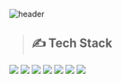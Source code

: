 <!-- Header -->
![header](https://capsule-render.vercel.app/api?type=Waving&color=gradient&height=300&section=header&text=✋Hello&ensp;I'm&ensp;YoungWoong%20&fontSize=60)

> ## ✍️ Tech Stack 

<div>
  <img src="https://img.shields.io/badge/HTML5-F05032?style=for-the-badge&logo=html5&logoColor=white">
  <img src="https://img.shields.io/badge/CSS-007ACC?style=for-the-badge&logo=css3&logoColor=white">
  <img src="https://img.shields.io/badge/Java-CC0000?style=for-the-badge&logo=java&logoColor=white">
  <img src="https://img.shields.io/badge/JavaScript-%23F7DF1C?style=for-the-badge&logo=javascript&logoColor=black">
  <img src="https://img.shields.io/badge/Springboot-6DB33F?style=for-the-badge&logo=Spring&logoColor=white">
  <img src="https://img.shields.io/badge/AWSEC2-232F3E?style=for-the-badge&logo=amazonec2&logoColor=white">
  <img src="https://img.shields.io/badge/AWSRDS-527FFF?style=for-the-badge&logo=amazonrds&logoColor=white">
</div>

<!--
**YoungWoong22/YoungWoong22** is a ✨ _special_ ✨ repository because its `README.md` (this file) appears on your GitHub profile.

Here are some ideas to get you started:

- 🔭 I’m currently working on ...
- 🌱 I’m currently learning ...
- 👯 I’m looking to collaborate on ...
- 🤔 I’m looking for help with ...
- 💬 Ask me about ...
- 📫 How to reach me: ...
- 😄 Pronouns: ...
- ⚡ Fun fact: ...
-->
